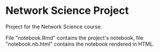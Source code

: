 # Network Science Project
 Project for the Network Science course.

File "notebook.Rmd" contains the project's notebook, file "notebook.nb.html" contains the notebook rendered in HTML.